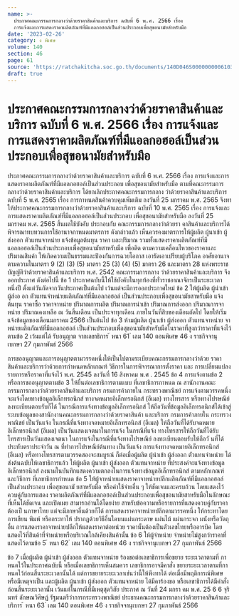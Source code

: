 ```yaml
---
name: >-
  ประกาศคณะกรรมการกลางว่าด้วยราคาสินค้าและบริการ ฉบับที่ 6 พ.ศ. 2566 เรื่อง
  การแจ้งและการแสดงราคาผลิตภัณฑ์ที่มีแอลกอฮอล์เป็นส่วนประกอบเพื่อสุขอนามัยสำหรับมือ
date: '2023-02-26'
category: ง พิเศษ
volume: 140
section: 46
page: 61
source: 'https://ratchakitcha.soc.go.th/documents/140D046S0000000006103.pdf'
draft: true
---
```


# ประกาศคณะกรรมการกลางว่าด้วยราคาสินค้าและบริการ ฉบับที่ 6 พ.ศ. 2566 เรื่อง การแจ้งและการแสดงราคาผลิตภัณฑ์ที่มีแอลกอฮอล์เป็นส่วนประกอบเพื่อสุขอนามัยสำหรับมือ

ประกาศคณะกรรมการกลางว่าด้วยราคาสินค้าและบริการ ฉบับที่ 6 พ.ศ. 2566 เรื่อง การแจ้งและการแสดงราคาผลิตภัณฑ์ที่มีแอลกอฮอล์เป็นส่วนประกอบ เพื่อสุขอนามัยสำหรับมือ ตามที่คณะกรรมการกลางว่าด้วยราคาสินค้าและบริการ ได้ยกเลิกประกาศคณะกรรมการกลาง ว่าด้วยราคาสินค้าและบริการ ฉบับที่ 5 พ.ศ. 2565 เรื่อง การกาหนดสินค้าควบคุมเพิ่มเติม ลงวันที่ 25 มกราคม พ.ศ. 2565 จึงทาให้ประกาศคณะกรรมการกลางว่าด้วยราคาสินค้าและบริการ ฉบับที่ 10 พ.ศ. 2565 เรื่อง การแจ้งและการแสดงราคาผลิตภัณฑ์ที่มีแอลกอฮอล์เป็นส่วนประกอบ เพื่อสุขอนามัยสำหรับมือ ลงวันที่ 25 มกราคม พ.ศ. 2565 สิ้นผลใช้บังคับ ประกอบกับ คณะกรรมการกลางว่าด้วยรา คาสินค้าและบริการได้พิจารณาทบทวนการใช้อานาจกาหนดมาตรการ ดังกล่าวแล้ว เห็นควรคงมาตรการให้ผู้ผลิต ผู้นาเข้า ผู้ส่งออก ตัวแทนจาหน่าย แจ้งข้อมูลต้นทุน ราคา และปริมาณ รวมทั้งแสดงราคาผลิตภัณฑ์ที่มีแอลกอฮอล์เป็นส่วนประกอบเพื่อสุขอนามัยสาหรับมือ เพื่อติด ตามความเคลื่อนไหวของราคาและปริมาณสินค้า ให้เกิดความเป็นธรรมและป้องกันการฉวยโอกาส เอารัดเอาเปรียบผู้บริโภค อาศัยอานาจตามความในมาตรา 9 (2) (3) (5) มาตรา 25 (3) (4) (5) มาตรา 26 และมาตรา 28 แห่งพระราชบัญญัติว่าด้วยราคาสินค้าและบริการ พ.ศ. 2542 คณะกรรมการกลาง ว่าด้วยราคาสินค้าและบริการ จึงออกประกาศ ดังต่อไปนี้ ข้อ 1 ประกาศฉบับนี้ให้ใช้บังคับในทุกท้องที่ทั่วราชอาณาจักรเป็นระยะเวลาหนึ่งปี ตั้งแต่วันถัดจากวันประกาศเป็นต้นไป เว้นแต่จะมีการออกประกาศใหม่ ข้อ 2 ให้ผู้ผลิต ผู้นำเข้า ผู้ส่งอ อก ตัวแทนจำหน่ายผลิตภัณฑ์ที่มีแอลกอฮอล์ เป็นส่วนประกอบเพื่อสุขอนามัยสาหรับมือ แจ้งต้นทุน ราคาซื้อ ราคาจาหน่าย ปริมาณการผลิต ปริมาณการนำเข้า ปริมาณการส่งออก ปริมาณการจาหน่าย ปริมาณคงเหลือ ณ วันสิ้นเดือน เป็นประจาทุกเดือน ภายในวันที่สิบของเดือนถัดไป โดยให้เริ่มแจ้งข้อมูลของเดือนมกราคม 2566 เป็นต้นไป ข้อ 3 ห้ามผู้ผลิต ผู้นาเข้า ผู้ส่งออก ตัวแทนจาหน่าย จาหน่ายผลิตภัณฑ์ที่มีแอลกอฮอล์ เป็นส่วนประกอบเพื่อสุขอนามัยสำหรับมือในราคาที่สูงกว่าราคาที่แจ้งไว้ตามข้อ 2 เว้นแต่ได้ รับอนุญาต จากเลขาธิการ ้ หนา 61 ่ เลม 140 ตอนพิเศษ 46 ง ราชกิจจานุเบกษา 27 กุมภาพันธ์ 2566

การขออนุญาตและการอนุญาตตามวรรคหนึ่งให้เป็นไปตามระเบียบคณะกรรมการกลางว่าด้วย ราคาสินค้าและบริการว่าด้วยการกำหนดหลักเกณฑ์ วิธีการในการพิจารณาการตั้งราคา และ การเปลี่ยนแปลงรายการหรือราคาที่แจ้งไว้ พ.ศ. 2545 ลงวันที่ 16 สิงหาคม พ.ศ . 2545 ข้อ 4 การแจ้งตามข้อ 2 หรือการขออนุญาตตามข้อ 3 ให้ยื่นต่อเลขาธิการตามแบบ ที่เลขาธิการกาหนด ณ สานักงานคณะกรรมการกลางว่าด้วยราคาสินค้าและบริการ กรมการค้าภายใน กระทรวงพาณิชย์ การแจ้งตามวรรคหนึ่ง จะแจ้งโดยทางข้อมูลอิเล็กทรอนิกส์ ทางจดหมายอิเล็กทรอนิกส์ (อีเมล) ทางโทรสาร หรือทางไปรษณีย์ลงทะเบียนตอบรับก็ได้ ในกรณีการแจ้งทางข้อมูลอิเล็กทรอนิกส์ ให้ถือวันที่ข้อมูลอิเล็กทรอนิกส์ได้เข้าสู่ระบบข้อมูลของสานักงานคณะกรรมการกลางว่าด้วยราคาสินค้า และบริการ กรมการค้าภายใน กระทรวงพาณิชย์ เป็นวันแจ้ง ในกรณีที่แจ้งทางจดหมายอิเล็กทรอนิกส์ (อีเมล) ให้ถือวันที่ได้รับจดหมายอิเล็กทรอนิกส์ (อีเมล) เป็นวันแสดงเจตนาในการแจ้ง ในกรณีที่แจ้ง ทางโทรสารให้ถือวันที่ได้รับโทรสารเป็นวันแสดงเจตนา ในการแจ้งในกรณีที่แจ้งทางไปรษณีย์ ลงทะเบียนตอบรับให้ถือวั นที่ได้ประทับตราประจำวัน ณ ที่ทำการไปรษณีย์ต้นทาง เป็นวันแจ้ง การแจ้งทางจดหมายอิเล็กทรอนิกส์ (อีเมล) หรือทางโทรสารตามวรรคสองจะสมบูรณ์ ก็ต่อเมื่อผู้ผลิต ผู้นำเข้า ผู้ส่งออก ตัวแทนจำหน่าย ได้ส่งต้นฉบับให้เลขาธิการแล้ว ให้ผู้ผลิต ผู้นาเข้า ผู้ส่งออก ตัวแทนจาหน่าย ที่ประสงค์จะแจ้งทางข้อมูลอิเล็กทรอนิกส์ ลงนามในบันทึกแสดงความตกลงในการแจ้งทางข้อมูลอิเล็กทรอนิกส์ ตามหลักเกณฑ์และวิธีการ ที่เลขาธิการกำหนด ข้อ 5 ให้ผู้จาหน่ายแสดงราคาจาหน่ายปลีกผลิตภัณฑ์ที่มีแอลกอฮอล์เป็นส่วนประกอบ เพื่อสุขอนามั ยสาหรับมือ หรือค่าใช้จ่ายอื่น ๆ ให้ชัดเจนและครบถ้วน โดยแสดงไว้ควบคู่กับการแสดง ราคาผลิตภัณฑ์ที่มีแอลกอฮอล์เป็นส่วนประกอบเพื่อสุขอนามัยสาหรับมือในลักษณะที่เห็นได้ชัดเจน และเปิดเผย สามารถอ่านได้โดยง่าย สาหรับข้อความหรือรายการที่แสดงควบคู่กับราคาต้องเป็ นภาษาไทย แต่จะมีภาษาอื่นด้วยก็ได้ การแสดงราคาจาหน่ายปลีกตามวรรคหนึ่ง ให้กระทาโดยการเขียน พิมพ์ หรือกระทาให้ ปรากฏด้วยวิธีอื่นใดบนแผ่นกระดาษ แผ่นไม้ แผ่นกระจก ผนังหรือวัตถุอื่น การแสดงราคาจาหน่ายปลีกให้แสดงราคาต่อหน่วย ราคานั้นต้องเป็นตัวเลขไทยหรืออารบิค โดยแสดงไว้ที่สินค้าที่จำหน่ายหรือบริเวณใกล้เคียงสินค้านั้น ข้อ 6 ให้ผู้จำหน่าย จำหน่ายไม่สูงกว่าราคาที่แสดงไว้ตามข้อ 5 ้ หนา 62 ่ เลม 140 ตอนพิเศษ 46 ง ราชกิจจานุเบกษา 27 กุมภาพันธ์ 2566

ข้อ 7 เมื่อผู้ผลิต ผู้นำเข้า ผู้ส่งออก ตัวแทนจาหน่าย ร้องขอต่อเลขาธิการเพื่อขยาย ระยะเวลาตามที่ กาหนดไว้ในประกาศฉบับนี้ หรือเมื่อเลขาธิการเห็นสมควร เลขาธิการอาจมีคาสั่ง ขยายระยะเวลาตามที่กาหนดไว้ก่อนสิ้นระยะเวลานั้นได้ แต่การขยายระยะเวลาเช่นว่านี้ให้พึงทาได้ ต่อเมื่อมีพฤติการณ์พิเศษหรือมีเหตุจาเป็น และผู้ผลิต ผู้นาเข้า ผู้ส่งออก ตัวแทนจาหน่าย ได้มีคาร้องขอ หรือเลขาธิการได้มีคำสั่งก่อนสิ้นระยะเวลานั้น เว้นแต่ในกรณีที่มีเหตุสุดวิสัย ประกาศ ณ วันที่ 24 มกรา คม พ.ศ. 25 6 6 จุรินทร์ ลักษณวิศิษฏ์ รัฐมนตรีว่าการกระทรวงพาณิชย์ ประธานคณะกรรมการกลางว่าด้วยราคาสินค้าและบริการ ้ หนา 63 ่ เลม 140 ตอนพิเศษ 46 ง ราชกิจจานุเบกษา 27 กุมภาพันธ์ 2566
